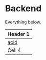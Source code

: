 # Backend

Everything below.

| Header 1                 |
| ------------------------ |
| [acid](/backend/acid.md) |
| Cell 4                   |
